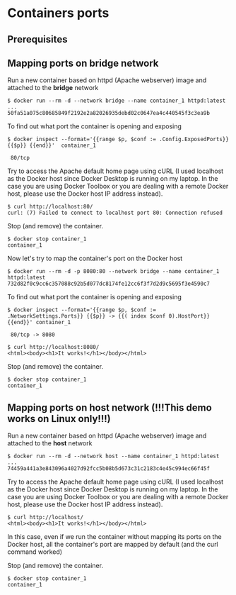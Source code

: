 # Containers ports

## Prerequisites

## Mapping ports on bridge network

Run a new container based on httpd (Apache webserver) image and attached to the **bridge** network

```console
$ docker run --rm -d --network bridge --name container_1 httpd:latest 
...
50fa51a075c80685849f2192e2a82026935debd02c0647ea4c440545f3c3ea9b
```

To find out what port the container is opening and exposing

```console
$ docker inspect --format='{{range $p, $conf := .Config.ExposedPorts}} {{$p}} {{end}}'  container_1  

 80/tcp 
```

Try to access the Apache default home page using cURL (I used localhost as the Docker host since Docker Desktop is running on my laptop. In the case you are using Docker Toolbox or you are dealing with a remote Docker host, please use the Docker host IP address instead).


```console
$ curl http://localhost:80/
curl: (7) Failed to connect to localhost port 80: Connection refused
```

Stop (and remove) the container.

```console
$ docker stop container_1
container_1
```

Now let's try to map the container's port on the Docker host

```console
$ docker run --rm -d -p 8080:80 --network bridge --name container_1 httpd:latest 
732d82f0c9cc6c357088c92b5d077dc8174fe12cc6f3f7d2d9c5695f3e4590c7
```

To find out what port the container is opening and exposing

```console
$ docker inspect --format='{{range $p, $conf := .NetworkSettings.Ports}} {{$p}} -> {{( index $conf 0).HostPort}} {{end}}' container_1

 80/tcp -> 8080 
```

```console
$ curl http://localhost:8080/
<html><body><h1>It works!</h1></body></html>
```

Stop (and remove) the container.

```console
$ docker stop container_1
container_1
```

## Mapping ports on host network (!!!This demo works on Linux only!!!)

Run a new container based on httpd (Apache webserver) image and attached to the **host** network

```console
$ docker run --rm -d --network host --name container_1 httpd:latest 
...
74459a441a3e843096a4027d92fcc5b08b5d673c31c2183c4e45c994ec66f45f
```

Try to access the Apache default home page using cURL (I used localhost as the Docker host since Docker Desktop is running on my laptop. In the case you are using Docker Toolbox or you are dealing with a remote Docker host, please use the Docker host IP address instead).

```console
$ curl http://localhost/
<html><body><h1>It works!</h1></body></html>
```

In this case, even if we run the container without mapping its ports on the Docker host, all the container's port are mapped by default (and the curl command worked)

Stop (and remove) the container.

```console
$ docker stop container_1
container_1
```